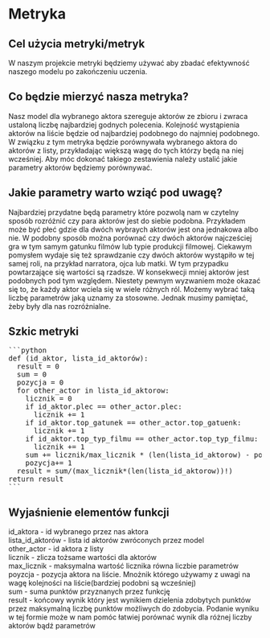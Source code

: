 # Metryka
## Cel użycia metryki/metryk
W naszym projekcie metryki będziemy używać aby zbadać efektywność naszego modelu po zakończeniu uczenia.
## Co będzie mierzyć nasza metryka?
Nasz model dla wybranego aktora szereguje aktorów ze zbioru i zwraca ustaloną liczbę najbardziej godnych polecenia. Kolejność wystąpienia aktorów na liście będzie od najbardziej podobnego do najmniej podobnego. W związku z tym metryka będzie porównywała wybranego aktora do aktorów z listy, przykładając większą wagę do tych którzy będą na niej wcześniej. Aby móc dokonać takiego zestawienia należy ustalić jakie parametry aktorów będziemy porównywać.
## Jakie parametry warto wziąć pod uwagę?
Najbardziej przydatne będą parametry które pozwolą nam w czytelny sposób rozróżnić czy para aktorów jest do siebie podobna. Przykładem może być płeć gdzie dla dwóch wybraych aktorów jest ona jednakowa albo nie. W podobny sposób można porównać czy dwóch aktorów najcześciej gra w tym samym gatunku filmów lub typie produkcji filmowej. Ciekawym pomysłem wydaje się też sprawdzanie czy dwóch aktorów wystąpiło w tej samej roli, na przykład narratora, ojca lub matki. W tym przypadku powtarzające się wartości są rzadsze. W konsekwecji mniej aktorów jest podobnych pod tym względem. Niestety pewnym wyzwaniem może okazać się to, że każdy aktor wciela się w wiele różnych ról. Możemy wybrać taką liczbę parametrów jaką uznamy za stosowne. Jednak musimy pamiętać, żeby były dla nas rozróżnialne.
## Szkic metryki
<pre>```python
def (id_aktor, lista_id_aktorów):
  result = 0
  sum = 0
  pozycja = 0
  for other_actor in lista_id_aktorow:
    licznik = 0
    if id_aktor.plec == other_actor.plec:
      licznik += 1
    if id_aktor.top_gatunek == other_actor.top_gatuenk:
      licznik += 1
    if id_aktor.top_typ_filmu == other_actor.top_typ_filmu:
      licznik += 1
    sum += licznik/max_licznik * (len(lista_id_aktorow) - pozycja)
    pozycja+= 1
  result = sum/(max_licznik*(len(lista_id_aktorow))!)
return result
```</pre>
## Wyjaśnienie elementów funkcji
id_aktora - id wybranego przez nas aktora\
lista_id_aktorów - lista id aktorów zwróconych przez model\
other_actor - id aktora z listy\
licznik - zlicza tożsame wartości dla aktorów\
max_licznik - maksymalna wartość licznika równa liczbie parametrów\
poyzcja - pozycja aktora na liście. Mnożnik którego używamy z uwagi na wagę kolejności na liście(bardziej podobni są wcześniej)\
sum - suma punktów przyznanych przez funkcję\
result - końcowy wynik który jest wynikiem dzielenia zdobytych punktów przez maksymalną liczbę punktów możliwych do zdobycia. Podanie wyniku w tej formie może w nam pomóc łatwiej porównać wynik dla różnej liczby aktorów bądź parametrów
